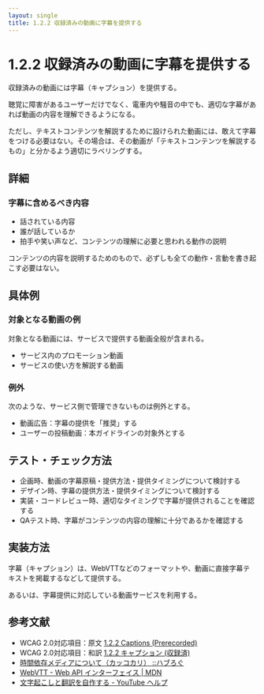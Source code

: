 ```yaml
---
layout: single
title: 1.2.2 収録済みの動画に字幕を提供する
---
```


# 1.2.2 収録済みの動画に字幕を提供する

収録済みの動画には字幕（キャプション）を提供する。

聴覚に障害があるユーザーだけでなく、電車内や騒音の中でも、適切な字幕があれば動画の内容を理解できるようになる。

ただし、テキストコンテンツを解説するために設けられた動画には、敢えて字幕をつける必要はない。その場合は、その動画が「テキストコンテンツを解説するもの」と分かるよう適切にラベリングする。

## 詳細

### 字幕に含めるべき内容

- 話されている内容
- 誰が話しているか
- 拍手や笑い声など、コンテンツの理解に必要と思われる動作の説明

コンテンツの内容を説明するためのもので、必ずしも全ての動作・言動を書き起こす必要はない。

## 具体例

### 対象となる動画の例

対象となる動画には、サービスで提供する動画全般が含まれる。

- サービス内のプロモーション動画
- サービスの使い方を解説する動画

### 例外

次のような、サービス側で管理できないものは例外とする。

- 動画広告：字幕の提供を「推奨」する
- ユーザーの投稿動画：本ガイドラインの対象外とする

## テスト・チェック方法

- 企画時、動画の字幕原稿・提供方法・提供タイミングについて検討する
- デザイン時、字幕の提供方法・提供タイミングについて検討する
- 実装・コードレビュー時、適切なタイミングで字幕が提供されることを確認する
- QAテスト時、字幕がコンテンツの内容の理解に十分であるかを確認する

## 実装方法

字幕（キャプション）は、WebVTTなどのフォーマットや、動画に直接字幕テキストを掲載するなどして提供する。

あるいは、字幕提供に対応している動画サービスを利用する。

## 参考文献

- WCAG 2.0対応項目：原文 [1.2.2 Captions (Prerecorded)](https://www.w3.org/TR/2008/REC-WCAG20-20081211/#media-equiv)
- WCAG 2.0対応項目：和訳 [1.2.2 キャプション (収録済)](https://waic.jp/docs/WCAG20/Overview.html#media-equiv)
- [時間依存メディアについて（カッコカリ） ::ハブろぐ](https://havelog.ayumusato.com/develop/a11y/e740-timed_base_media.html)
- [WebVTT - Web API インターフェイス | MDN](https://developer.mozilla.org/ja/docs/Web/API/Web_Video_Text_Tracks_Format)
- [文字起こしと翻訳を自作する - YouTube ヘルプ](https://support.google.com/youtube/topic/7296214?hl=ja&ref_topic=3014331)
